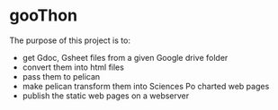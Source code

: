 gooThon
=======

The purpose of this project is to:
* get Gdoc, Gsheet files from a given Google drive folder
* convert them into html files
* pass them to pelican
* make pelican transform them into Sciences Po charted web pages
* publish the static web pages on a webserver

